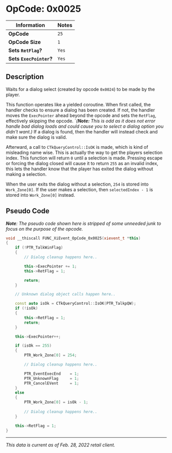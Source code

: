 # OpCode: 0x0025

| Information               | Notes |
|---                        |---    |
| **OpCode**                | `25`  |
| **OpCode Size**           | `1`   |
| **Sets `RetFlag`?**       | `Yes` |
| **Sets `ExecPointer`?**   | `Yes` |

## Description

Waits for a dialog select (created by opcode `0x0024`) to be made by the player.

This function operates like a yielded coroutine. When first called, the handler checks to ensure a dialog has been created. If not, the handler moves the `ExecPointer` ahead beyond the opcode and sets the `RetFlag`, effectively skipping the opcode. `_(**Note:** This is odd as it does not error handle bad dialog loads and could cause you to select a dialog option you didn't want.)_ If a dialog is found, then the handler will instead check and make sure the dialog is valid.

Afterward, a call to `CTkQueryControl::IsOK` is made, which is kind of misleading name wise. This is actually the way to get the players selection index. This function will return `0` until a selection is made. Pressing escape or forcing the dialog closed will cause it to return `255` as an invalid index, this lets the handler know that the player has exited the dialog without making a selection.

When the user exits the dialog without a selection, `254` is stored into `Work_Zone[0]`. If the user makes a selection, then `selectedIndex - 1` is stored into `Work_Zone[0]` instead.

## Pseudo Code

_**Note**: The pseudo code shown here is stripped of some unneeded junk to focus on the purpose of the opcode._

```cpp
void __thiscall FUNC_XiEvent_OpCode_0x0025(xievent_t *this)
{
    if (!PTR_TalkWinFlag)
    {
        // Dialog cleanup happens here..

        this->ExecPointer += 1;
        this->RetFlag = 1;

        return;
    }

    // Unknown dialog object calls happen here..

    const auto isOk = CTkQueryControl::IsOK(PTR_TalkpQW);
    if (!isOk)
    {
        this->RetFlag = 1;
        return;
    }

    this->ExecPointer++;

    if (isOk == 255)
    {
        PTR_Work_Zone[0] = 254;

        // Dialog cleanup happens here..

        PTR_EventExecEnd    = 1;
        PTR_UnknownFlag     = 1;
        PTR_CancelEVent     = 1;
    }
    else
    {
        PTR_Work_Zone[0] = isOk - 1;
        
        // Dialog cleanup happens here..
    }

    this->RetFlag = 1;
}
```

---

_This data is current as of Feb. 28, 2022 retail client._
